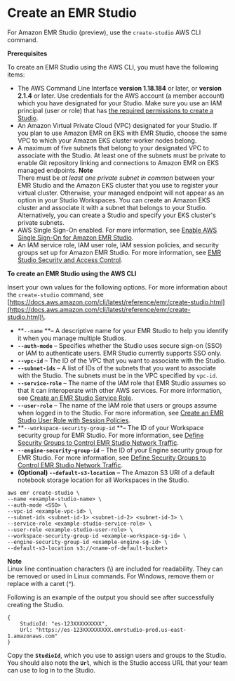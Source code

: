 # Create an EMR Studio<a name="emr-studio-create-studio"></a>

For Amazon EMR Studio \(preview\), use the `create-studio` AWS CLI command\.

**Prerequisites**

To create an EMR Studio using the AWS CLI, you must have the following items:
+ The AWS Command Line Interface **version 1\.18\.184** or later, or **version 2\.1\.4** or later\. Use credentials for the AWS account \(a member account\) which you have designated for your Studio\. Make sure you use an IAM principal \(user or role\) that has [the required permissions to create a Studio](emr-studio-admin-permissions.md)\.
+ An Amazon Virtual Private Cloud \(VPC\) designated for your Studio\. If you plan to use Amazon EMR on EKS with EMR Studio, choose the same VPC to which your Amazon EKS cluster worker nodes belong\.
+ A maximum of five subnets that belong to your designated VPC to associate with the Studio\. At least one of the subnets must be private to enable Git repository linking and connections to Amazon EMR on EKS managed endpoints\. 
**Note**  
There must be *at least one private subnet in common* between your EMR Studio and the Amazon EKS cluster that you use to register your virtual cluster\. Otherwise, your managed endpoint will not appear as an option in your Studio Workspaces\. You can create an Amazon EKS cluster and associate it with a subnet that belongs to your Studio\. Alternatively, you can create a Studio and specify your EKS cluster's private subnets\.
+ AWS Single Sign\-On enabled\. For more information, see [Enable AWS Single Sign\-On for Amazon EMR Studio](emr-studio-enable-sso.md)\.
+ An IAM service role, IAM user role, IAM session policies, and security groups set up for Amazon EMR Studio\. For more information, see [EMR Studio Security and Access Control](emr-studio-security.md)\.

**To create an EMR Studio using the AWS CLI**

Insert your own values for the following options\. For more information about the `create-studio` command, see [https://docs.aws.amazon.com/cli/latest/reference/emr/create-studio.html](https://docs.aws.amazon.com/cli/latest/reference/emr/create-studio.html)\.
+ **`--name` **– A descriptive name for your EMR Studio to help you identify it when you manage multiple Studios\.
+ **`--auth-mode`** – Specifies whether the Studio uses secure sign\-on \(SSO\) or IAM to authenticate users\. EMR Studio currently supports SSO only\.
+ **`--vpc-id`** – The ID of the VPC that you want to associate with the Studio\. 
+ **`--subnet-ids`** – A list of IDs of the subnets that you want to associate with the Studio\. The subnets must be in the VPC specified by `vpc-id`\.
+ **`--service-role`** – The name of the IAM role that EMR Studio assumes so that it can interoperate with other AWS services\. For more information, see [Create an EMR Studio Service Role](emr-studio-service-role.md)\.
+ **`--user-role`** – The name of the IAM role that users or groups assume when logged in to the Studio\. For more information, see [Create an EMR Studio User Role with Session Policies](emr-studio-user-role.md)\.
+ **`--workspace-security-group-id` **– The ID of your Workspace security group for EMR Studio\. For more information, see [Define Security Groups to Control EMR Studio Network Traffic](emr-studio-security-groups.md)\.
+ **`--engine-security-group-id`** – The ID of your Engine security group for EMR Studio\. For more information, see [Define Security Groups to Control EMR Studio Network Traffic](emr-studio-security-groups.md)\.
+ **\(Optional\) `--default-s3-location`** – The Amazon S3 URI of a default notebook storage location for all Workspaces in the Studio\.

```
aws emr create-studio \
--name <example-studio-name> \
--auth-mode <SSO> \
--vpc-id <example-vpc-id> \
--subnet-ids <subnet-id-1> <subnet-id-2> <subnet-id-3> \
--service-role <example-studio-service-role> \
--user-role <example-studio-user-role> \
--workspace-security-group-id <example-workspace-sg-id> \
--engine-security-group-id <example-engine-sg-id> \
--default-s3-location s3://<name-of-default-bucket>
```

**Note**  
Linux line continuation characters \(\\\) are included for readability\. They can be removed or used in Linux commands\. For Windows, remove them or replace with a caret \(^\)\.

Following is an example of the output you should see after successfully creating the Studio\.

```
{
    StudioId: "es-123XXXXXXXXX",
    Url: "https://es-123XXXXXXXXX.emrstudio-prod.us-east-1.amazonaws.com"
}
```

Copy the **`StudioId`**, which you use to assign users and groups to the Studio\. You should also note the **`Url`**, which is the Studio access URL that your team can use to log in to the Studio\.